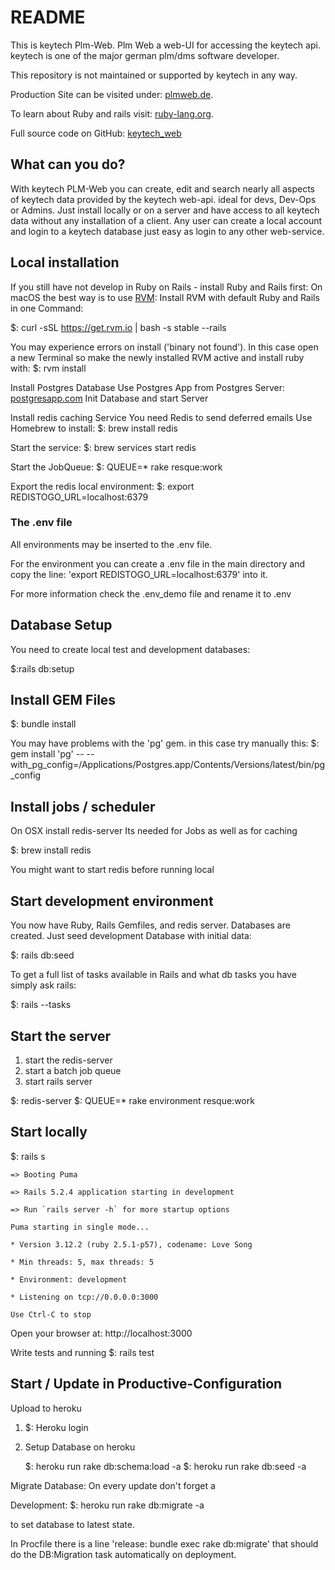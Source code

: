 # README

This is keytech Plm-Web.
Plm Web a web-UI for accessing the keytech api. keytech is one of the major german plm/dms software developer.

This repository is not maintained or supported by keytech in any way.

Production Site can be visited under: [plmweb.de](https://plmweb.de).

To learn about Ruby and rails visit: [ruby-lang.org](https://www.ruby-lang.org/de/).

Full source code on GitHub: [keytech_web](https://github.com/tclaus/keytech_web)

What can you do?
------------------
With keytech PLM-Web you can create, edit and search nearly all aspects of keytech data
provided by the keytech web-api. ideal for devs, Dev-Ops or Admins.
Just install locally or on a server and have access to all keytech data without
any installation of a client.
Any user can create a local account and login to a keytech database just easy as
login to any other web-service.

Local installation
------------------
If you still have not develop in Ruby on Rails - install Ruby and Rails first:
On macOS the best way is to use  [RVM](https://rvm.io):
Install RVM with default Ruby and Rails in one Command:

$: curl -sSL https://get.rvm.io | bash -s stable --rails

You may experience errors on install ('binary not found'). In this case open a new
Terminal so make the newly installed RVM active and install ruby with:
$: rvm install

Install Postgres Database
Use Postgres App from Postgres Server: [postgresapp.com](https://postgresapp.com)
Init Database and start Server

Install redis caching Service
You need Redis to send deferred emails
Use Homebrew to install:
$: brew install redis

Start the service:
$: brew services start redis

Start the JobQueue:
$: QUEUE=* rake resque:work

Export the redis local environment:
$: export REDISTOGO_URL=localhost:6379

### The .env file
All environments may be inserted to the .env file.

For the environment you can create a .env file in the main directory and copy the
line: 'export REDISTOGO_URL=localhost:6379' into it.

For more information check the .env_demo file and rename it to .env

Database Setup
--------------
You need to create local test and development databases:

$:rails db:setup

Install GEM Files
-----------------
$: bundle install

You may have problems with the 'pg' gem. in this case try manually this:
$: gem install 'pg' -- --with_pg_config=/Applications/Postgres.app/Contents/Versions/latest/bin/pg_config


Install jobs / scheduler
------------------------
On OSX install redis-server
Its needed for Jobs as well as for caching

$: brew install redis

You might want to start redis before running local

Start development environment
-----------------------------
You now have Ruby, Rails Gemfiles, and redis server.
Databases are created.
Just seed development Database with initial data:

$: rails db:seed

To get a full list of tasks available in Rails and what db tasks you have simply ask rails:

$: rails --tasks

Start the server
------------------
1. start the redis-server
2. start a batch job queue
3. start rails server

$: redis-server
$: QUEUE=* rake environment resque:work

Start locally
--------------
$: rails s

    => Booting Puma

    => Rails 5.2.4 application starting in development

    => Run `rails server -h` for more startup options

    Puma starting in single mode...

    * Version 3.12.2 (ruby 2.5.1-p57), codename: Love Song

    * Min threads: 5, max threads: 5

    * Environment: development

    * Listening on tcp://0.0.0.0:3000

    Use Ctrl-C to stop

Open your browser at: http://localhost:3000

Write tests and running
$: rails test

Start / Update in Productive-Configuration
------------------------------------------
Upload to heroku

1. $: Heroku login
2. Setup Database on heroku

    $: heroku run rake db:schema:load -a <app name>
    $: heroku run rake db:seed -a <app name>

Migrate Database:
On every update don't forget a

Development:
  $: heroku run rake db:migrate -a <app name>

to set database to latest state.

In Procfile there is a line 'release: bundle exec rake db:migrate' that should do the DB:Migration task automatically on deployment.
